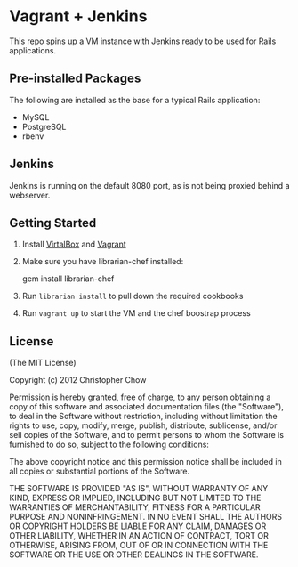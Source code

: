 # Vagrant + Jenkins

This repo spins up a VM instance with Jenkins ready to be used for Rails applications.

## Pre-installed Packages

The following are installed as the base for a typical Rails application:

- MySQL
- PostgreSQL
- rbenv

## Jenkins

Jenkins is running on the default 8080 port, as is not being proxied behind a webserver.

## Getting Started

1. Install [VirtalBox][1] and [Vagrant][2]
2. Make sure you have librarian-chef installed:

    gem install librarian-chef

3. Run `librarian install` to pull down the required cookbooks
4. Run `vagrant up` to start the VM and the chef boostrap process

## License

(The MIT License)

Copyright (c) 2012 Christopher Chow

Permission is hereby granted, free of charge, to any person obtaining a copy of this software and associated documentation files (the "Software"), to deal in the Software without restriction, including without limitation the rights to use, copy, modify, merge, publish, distribute, sublicense, and/or sell copies of the Software, and to permit persons to whom the Software is furnished to do so, subject to the following conditions:

The above copyright notice and this permission notice shall be included in all copies or substantial portions of the Software.

THE SOFTWARE IS PROVIDED "AS IS", WITHOUT WARRANTY OF ANY KIND, EXPRESS OR IMPLIED, INCLUDING BUT NOT LIMITED TO THE WARRANTIES OF MERCHANTABILITY, FITNESS FOR A PARTICULAR PURPOSE AND NONINFRINGEMENT. IN NO EVENT SHALL THE AUTHORS OR COPYRIGHT HOLDERS BE LIABLE FOR ANY CLAIM, DAMAGES OR OTHER LIABILITY, WHETHER IN AN ACTION OF CONTRACT, TORT OR OTHERWISE, ARISING FROM, OUT OF OR IN CONNECTION WITH THE SOFTWARE OR THE USE OR OTHER DEALINGS IN THE SOFTWARE.

[1]: https://www.virtualbox.org/
[2]: http://www.vagrantup.com/
